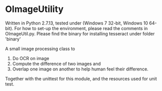 # OImageUtility
Written in Python 2.7.13, tested under (Windows 7 32-bit, Windows 10 64-bit).
For how to set-up the environment, please read the comments in OImageUtil.py.
Please find the binary for installing tesseract under folder 'binary'

A small image processing class to 
  1. Do OCR on image
  2. Compute the difference of two images and 
  3. Overlap one image on another to help human feel their difference.  
  
Together with the unittest for this module, and the resources used for unit test.
